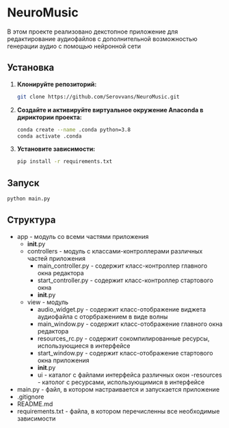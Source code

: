 # NeuroMusic

В этом проекте реализовано декстопное приложение для редактирование аудиофайлов с дополнительной возможностью генерации аудио с помощью нейронной сети

## Установка

1. **Клонируйте репозиторий:**

    ```bash
    git clone https://github.com/Serovvans/NeuroMusic.git
    ```

2. **Создайте и активируйте виртуальное окружение Anaconda в дириктории проекта:**

    ```bash
    conda create --name .conda python=3.8
    conda activate .conda
    ```

3. **Установите зависимости:**

    ```bash
    pip install -r requirements.txt
    ```

## Запуск

```bash
python main.py
```

## Структура

* app - модуль со всеми частями приложения
    + __init__.py
    + controllers - модуль с классами-контроллерами различных частей приложения
        - main_controller.py - содержит класс-контроллер главного окна редактора
        - start_controller.py - содержит класс-контроллер стартового окна
        - __init__.py
    + view - модуль
        - audio_widget.py - содержит класс-отображение виджета аудиофайла с оторбражением в виде волны
        - main_window.py - содержит класс-отображение главного окна редактора
        - resources_rc.py - содержит сокомпилированные ресурсы, использующиеся в интерфейсе
        - start_window.py - содержит класс-отображение стартового окна приложения
        - __init__.py
        - ui - каталог с файлами интерфейса различных окон
        -resources - католог с ресурсами, использующимися в интерфейсе
* main.py - файл, в котором настраивается и запускается приложение
* .gitignore
* README.md
* requirements.txt - файла, в котором перечисленны все необходимые зависимости
